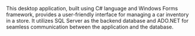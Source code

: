 This desktop application, built using C# language and Windows Forms framework,
provides a user-friendly interface for managing a car inventory in a store.
It utilizes SQL Server as the backend database and ADO.NET for seamless
communication between the application and the database.

